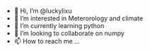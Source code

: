 - 👋 Hi, I’m @luckylixu
- 👀 I’m interested in Meterorology and climate
- 🌱 I’m currently learning python
- 💞️ I’m looking to collaborate on numpy
- 📫 How to reach me ...

<!---
luckylixu/luckylixu is a ✨ special ✨ repository because its `README.md` (this file) appears on your GitHub profile.
You can click the Preview link to take a look at your changes.
--->
